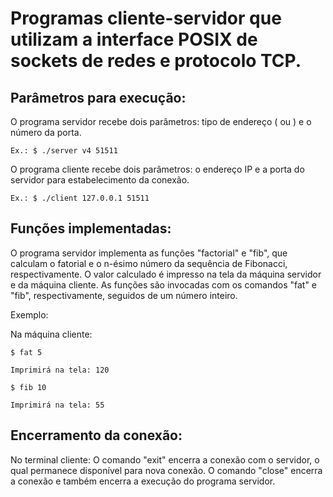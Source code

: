 # Programas cliente-servidor que utilizam a interface POSIX de sockets de redes e protocolo TCP.

## Parâmetros para execução:

O programa servidor recebe dois parâmetros: tipo de endereço (<v4> ou <v6>) e o número da porta.

    Ex.: $ ./server v4 51511
    

O programa cliente recebe dois parâmetros: o endereço IP e a porta do servidor para estabelecimento da conexão.

    Ex.: $ ./client 127.0.0.1 51511

## Funções implementadas:

O programa servidor implementa as funções "factorial" e "fib", que calculam o fatorial e o n-ésimo número da sequência de Fibonacci, respectivamente.
O valor calculado é impresso na tela da máquina servidor e da máquina cliente.
As funções são invocadas com os comandos "fat" e "fib", respectivamente, seguidos de um número inteiro.

Exemplo:

  Na máquina cliente: 
    
    $ fat 5
    
    Imprimirá na tela: 120
    
    $ fib 10
    
    Imprimirá na tela: 55
  
## Encerramento da conexão:

No terminal cliente:
O comando "exit" encerra a conexão com o servidor, o qual permanece disponível para nova conexão.
O comando "close" encerra a conexão e também encerra a execução do programa servidor.
